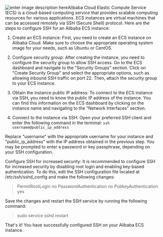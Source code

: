 ![enter image description here](https://img.alicdn.com/tfs/TB1ipoGzUT1gK0jSZFrXXcNCXXa-200-200.png_.webp)Alibaba Cloud Elastic Compute Service (ECS) is a cloud-based computing service that provides scalable computing resources for various applications. ECS instances are virtual machines that can be accessed remotely via SSH (Secure Shell) protocol. Here are the steps to configure SSH for an Alibaba ECS instance:

1. Create an ECS instance: First, you need to create an ECS instance on Alibaba Cloud. Make sure to choose the appropriate operating system image for your needs, such as Ubuntu or CentOS.

2. Configure security group: After creating the instance, you need to configure the security group to allow SSH access. Go to the ECS dashboard and navigate to the "Security Groups" section. Click on "Create Security Group" and select the appropriate options, such as allowing inbound SSH traffic on port 22. Then, attach the security group to your ECS instance.

3. Obtain the instance public IP address: To connect to the ECS instance via SSH, you need to know the public IP address of the instance. You can find this information on the ECS dashboard by clicking on the instance name and navigating to the "Network Interfaces" section.

4. Connect to the instance via SSH: Open your preferred SSH client and enter the following command in the terminal:
`` ssh username@public_ip_address ``

Replace "username" with the appropriate username for your instance and "public_ip_address" with the IP address obtained in the previous step. You may be prompted to enter a password or key passphrase, depending on your SSH configuration.

Configure SSH for increased security: It is recommended to configure SSH for increased security by disabling root login and enabling key-based authentication. To do this, edit the SSH configuration file located at /etc/ssh/sshd_config and make the following changes:

> PermitRootLogin no
PasswordAuthentication no
PubkeyAuthentication yes

Save the changes and restart the SSH service by running the following command:
> sudo service sshd restart

That's it! You have successfully configured SSH on your Alibaba ECS instance.

